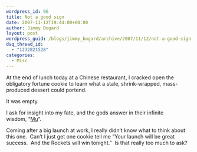 ```yaml
---
wordpress_id: 96
title: Not a good sign
date: 2007-11-12T19:44:00+00:00
author: Jimmy Bogard
layout: post
wordpress_guid: /blogs/jimmy_bogard/archive/2007/11/12/not-a-good-sign.aspx
dsq_thread_id:
  - "1232821528"
categories:
  - Misc
---
```

At the end of lunch today at a Chinese restaurant, I cracked open the obligatory fortune cookie to learn what a stale, shrink-wrapped, mass-produced dessert could portend.

It was empty.

I ask for&nbsp;insight into my fate, and the&nbsp;gods answer in their infinite wisdom,&nbsp;&#8220;[Mu](http://en.wikipedia.org/wiki/Mu_(negative))&#8220;.

Coming after a big launch at work, I really didn&#8217;t know what to think about this one.&nbsp; Can&#8217;t I just get one cookie tell me &#8220;Your launch will be great success.&nbsp; And the Rockets will win&nbsp;tonight.&#8221;&nbsp; Is that really too much to ask?